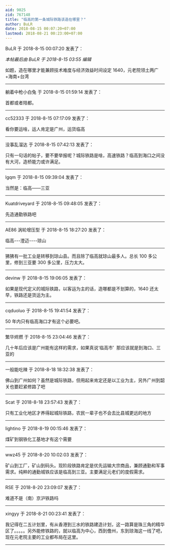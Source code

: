```yaml
---
aid: 9025
zid: 767148
title: "临高的第一条城际铁路该造在哪里？"
author: BuLR
date: 2018-08-15 00:07:20+07:00
lastmod: 2018-08-21 00:23:00+07:00
---
```


BuLR 于 2018-8-15 00:07:20 发表了：

_本帖最后由 BuLR 于 2018-8-15 03:55 编辑_

如题，造在哪里才能兼顾技术难度与经济效益时间设定 1640，元老院领土两广+海南+台湾

---

躺着中枪小白兔 于 2018-8-15 01:59:14 发表了：

首都或者陪都。

---

cc52333 于 2018-8-15 07:17:09 发表了：

看你要运啥，运人肯定是广州，运货临高

---

没事乱溜达 于 2018-8-15 07:42:13 发表了：

只有一句话的帖子，要不要举报呢？城际铁路是啥，高速铁路？临高到海口之间没有大河，造桥能力或许满足。

---

lgqm 于 2018-8-15 09:39:04 发表了：

当然是：临高——三亚

---

Kuatdriveyard 于 2018-8-15 09:48:05 发表了：

先造通勤铁路吧

---

AE86 涡轮增压型 于 2018-8-15 18:27:20 发表了：

临高---澄迈----琼山

---

狒狒有一批工业是转移到琼山县。而且除了临高就琼山最多人。总长 100 多公里，修到三亚要 300 多公里，压力太大。

---

devinw 于 2018-8-15 19:06:05 发表了：

如果是现代定义的城际铁路，以客运为主的话，造哪都是不划算的，1640 还太早，铁路还是货运为主。

---

cqduoluo 于 2018-8-15 19:41:54 发表了：

50 年内只有临高海口才有这个必要吧。

---

繁华烬燃 于 2018-8-15 23:04:46 发表了：

几十年后应该是广州能有这样的需求，如果真说‘临高市’&nbsp;&nbsp;那应该就是到海口、三亚的

---

一般能吃辣 于 2018-8-18 18:32:38 发表了：

佛山到广州如何？虽然是城际铁路，但用起来肯定还是以工业为主，另外广州到韶关也要赶紧修路了吧

---

Scat 于 2018-8-18 23:57:43 发表了：

只有工业化地区才养得起城际铁路，农民一辈子也不会去比县城更远的地方

---

lightino 于 2018-8-19 00:15:46 发表了：

煤矿到钢铁化工基地才有这个需要

---

wwz45 于 2018-8-20 10:02:03 发表了：

矿山到工厂，矿山到码头。现阶段铁路肯定是优先运输大宗商品，兼顾通勤和军事需求。纯粹的通勤城铁应该是临高到三亚。主要满足元老们的度假需求。

---

RSE 于 2018-8-20 23:09:07 发表了：

难道不是（南）京沪铁路吗

---

xingyy 于 2018-8-21 00:23:41 发表了：

我记得在二五计划里，有从香港到三水的铁路建造计划，这一路算是珠三角的精华区了。。。。。另外能修铁路的，就以临高为中心，西到儋州，东到琼海这一线了吧，现在元老院主要的工业都布局在这里。

---
